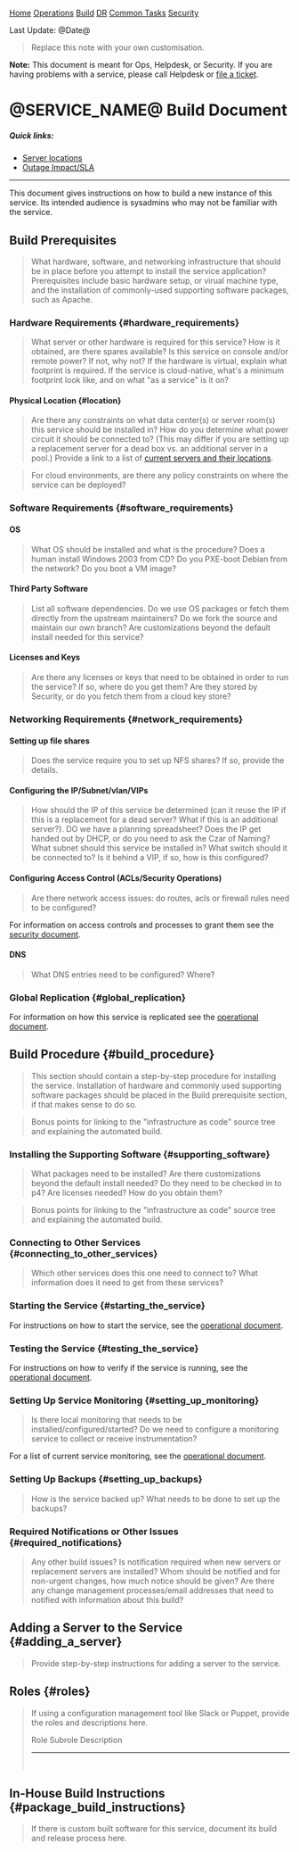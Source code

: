 [Home](index.md) [Operations](operations.md) [Build](build.md) [DR](disaster_recovery.md) [Common Tasks](common_tasks.md) [Security](security.md)

Last Update: @Date@

> Replace this note with your own customisation.

**Note:** This document is meant for Ops, Helpdesk, or Security. If you are
having problems with a service, please call Helpdesk or
[file a ticket](@TICKET_URL@).

@SERVICE_NAME@ Build Document
=================================

##### Quick links:

-   [Server locations](operations.md#servers_hardware)
-   [Outage Impact/SLA](index.md#outageimpact)

------------------------------------------------------------------------

This document gives instructions on how to build a new instance of this
service. Its intended audience is sysadmins who may not be familiar with
the service.

Build Prerequisites
-------------------

> What hardware, software, and networking infrastructure that should be in
> place before you attempt to install the service application?
> Prerequisites include basic hardware setup, or virual machine type, and the installation of
> commonly-used supporting software packages, such as Apache.

### Hardware Requirements {#hardware_requirements}

> What server or other hardware is required for this service? How is it
> obtained, are there spares available? Is this service on console and/or
> remote power? If not, why not?
> If the hardware is virtual, explain what footprint is required.  If the service is cloud-native, what's a minimum footprint look like, and on what "as a service" is it on?

#### Physical Location {#location}

> Are there any constraints on what data center(s) or server room(s) this
> service should be installed in? How do you determine what power circuit
> it should be connected to? (This may differ if you are setting up a
> replacement server for a dead box vs. an additional server in a pool.)
> Provide a link to a list of [current servers and their
> locations](operations.md#servers_hardware).

> For cloud environments, are there any policy constraints on where the service can be deployed?

### Software Requirements {#software_requirements}

#### OS

> What OS should be installed and what is the procedure?
> Does a human install Windows 2003 from CD?  Do you PXE-boot Debian from the network?  Do you boot a VM image?

#### Third Party Software

> List all software dependencies.
> Do we use OS packages or fetch them directly from the upstream maintainers?
> Do we fork the source and maintain our own branch?
> Are customizations beyond the default install needed for this service?


#### Licenses and Keys

> Are there any licenses or keys that need to be obtained in order to run the
> service? If so, where do you get them? Are they stored by Security, or do you
> fetch them from a cloud key store?

### Networking Requirements {#network_requirements}

#### Setting up file shares

> Does the service require you to set up NFS shares? If so, provide the
> details.

#### Configuring the IP/Subnet/vlan/VIPs

> How should the IP of this service be determined (can it reuse the IP if this
> is a replacement for a dead server? What if this is an additional server?). DO
> we have a planning spreadsheet? Does the IP get handed out by DHCP, or do you
> need to ask the Czar of Naming? What subnet should this service be installed
> in? What switch should it be connected to? Is it behind a VIP, if so, how is
> this configured?

#### Configuring Access Control (ACLs/Security Operations)

> Are there network access issues: do routes, acls or firewall rules need to be
> configured?

For information on access controls and processes to grant them see the
[security document](security.md).

#### DNS

> What DNS entries need to be configured?  Where?

### Global Replication {#global_replication}

For information on how this service is replicated
see the [operational document](operations.md#global_replication).

Build Procedure {#build_procedure}
---------------

> This section should contain a step-by-step procedure for installing the
> service. Installation of hardware and commonly used supporting software
> packages should be placed in the Build prerequisite section, if that makes sense to do so.

> Bonus points for linking to the "infrastructure as code" source tree and explaining the automated build.

### Installing the Supporting Software {#supporting_software}

> What packages need to be installed? Are there customizations beyond the
> default install needed? Do they need to be checked in to p4? Are
> licenses needed? How do you obtain them?

> Bonus points for linking to the "infrastructure as code" source tree and explaining the automated build.

### Connecting to Other Services {#connecting_to_other_services}

> Which other services does this one need to connect to? What information
> does it need to get from these services?

### Starting the Service {#starting_the_service}

For instructions on how to start the service, see the [operational document](operations.md#start_stop).

### Testing the Service {#testing_the_service}

For instructions on how to verify if the service is running, see the [operational document](operations.md#service_verify).

### Setting Up Service Monitoring {#setting_up_monitoring}

> Is there local monitoring that needs to be installed/configured/started?
> Do we need to configure a monitoring service to collect or receive instrumentation?

For a list of current service monitoring, see the [operational document](operations.md#monitoring).

### Setting Up Backups {#setting_up_backups}

> How is the service backed up? What needs to be done to set up the
> backups?

### Required Notifications or Other Issues {#required_notifications}

> Any other build issues? Is notification required when new servers or
> replacement servers are installed? Whom should be notified and for
> non-urgent changes, how much notice should be given? Are there any
> change management processes/email addresses that need to notified with
> information about this build?

Adding a Server to the Service {#adding_a_server}
------------------------------

> Provide step-by-step instructions for adding a server to the service.

Roles {#roles}
-----------

> If using a configuration management tool like Slack or Puppet, provide the
> roles and descriptions here.
>
> Role Subrole Description
>
> ------------------------------------------------------------------------------
>
>      

In-House Build Instructions {#package_build_instructions}
--------------------------

> If there is custom built software for this
> service, document its build and release process here.
